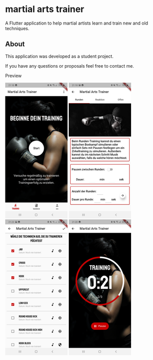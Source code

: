 # martial arts trainer

A Flutter application to help martial artists learn and train new and old techniques.

## About

This application was developed as a student project.

If you have any questions or proposals feel free to contact me.


Preview
<p>
  
  <img src="images/home.jpg" width=200>
  <img src="images/training.jpg" width=200>
  <img src="images/techniques.jpg" width=200>
  <img src="images/timer.jpg" width=200>
</p>
